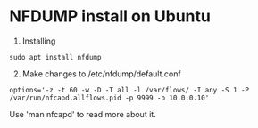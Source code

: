 # NFDUMP install on Ubuntu

1. Installing 
```
sudo apt install nfdump
```
2. Make changes to /etc/nfdump/default.conf
```
options='-z -t 60 -w -D -T all -l /var/flows/ -I any -S 1 -P /var/run/nfcapd.allflows.pid -p 9999 -b 10.0.0.10'
```

Use 'man nfcapd' to read more about it. 
